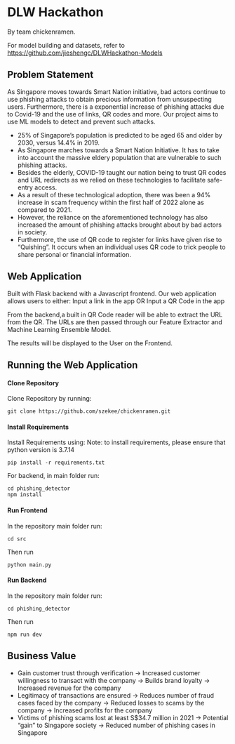 # DLW Hackathon

By team chickenramen.

For model building and datasets, refer to https://github.com/jieshengc/DLWHackathon-Models

## Problem Statement

As Singapore moves towards Smart Nation initiative, bad actors continue to use phishing attacks to obtain precious information from unsuspecting users. Furthermore, there is a exponential increase of phishing attacks due to Covid-19 and the use of links, QR codes and more. Our project aims to use ML models to detect and prevent such attacks.

- 25% of Singapore’s population is predicted to be aged 65 and older by 2030, versus 14.4% in 2019. 
- As Singapore marches towards a Smart Nation Initiative. It has to take into account the massive eldery population that are vulnerable to such phishing attacks.
- Besides the elderly, COVID-19 taught our nation being to trust QR codes and URL redirects as we relied on these technologies to facilitate safe-entry access. 
- As a result of these technological adoption, there was been a 94% increase in scam frequency within the first half of 2022 alone as compared to 2021.
- However, the reliance on the aforementioned technology has also increased the amount of phishing attacks brought about by bad actors in society.
- Furthermore, the use of QR code to register for links have given rise to “Quishing”. It occurs when an individual uses QR code to trick people to share personal or financial information. 

## Web Application
Built with Flask backend with a Javascript frontend.
Our web application allows users to either: Input a link in the app OR Input a QR Code in the app

From the backend,a built in QR Code reader will be able to extract the URL from the QR.
The URLs are then passed through our Feature Extractor and Machine Learning Ensemble Model.

The results will be displayed to the User on the Frontend.

## Running the Web Application

#### Clone Repository
Clone Repository by running: 
```
git clone https://github.com/szekee/chickenramen.git
```

#### Install Requirements
Install Requirements using:
Note: to install requirements, please ensure that python version is 3.7.14
```
pip install -r requirements.txt
```
For backend, in main folder run:
```
cd phishing_detector
npm install
```

#### Run Frontend
In the repository main folder run:
```
cd src
```
Then run
```
python main.py
```

#### Run Backend
In the repository main folder run:
```
cd phishing_detector
```
Then run
```
npm run dev
```
## Business Value
- Gain customer trust through verification → Increased customer willingness to transact with the company → Builds brand loyalty → Increased revenue for the company
- Legitimacy of transactions are ensured → Reduces number of fraud cases faced by the company → Reduced losses to scams by the company → Increased profits for the company 
- Victims of phishing scams lost at least S$34.7 million in 2021 → Potential “gain” to Singapore society → Reduced number of phishing cases in Singapore

